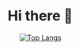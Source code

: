 <h1 align="center"> Hi there 👋 </h1>

<!--
**imenelydiaker/imenelydiaker** is a ✨ _special_ ✨ repository because its `README.md` (this file) appears on your GitHub profile.

Here are some ideas to get you started:

- 🔭 I’m currently working on ...
- 🌱 I’m currently learning ...
- 👯 I’m looking to collaborate on ...
- 🤔 I’m looking for help with ...
- 💬 Ask me about ...
- 📫 How to reach me: ...
- 😄 Pronouns: ...
- ⚡ Fun fact: ...
![My github stats](https://github-readme-stats.vercel.app/api?username=imenelydiaker&show_icons=true&theme=radical) &nbsp;
-->
<div align='center'>
  
  [![Top Langs](https://github-readme-stats.vercel.app/api/top-langs/?username=imenelydiaker&layout=compact&theme=radical)](https://github.com/imenelydiaker/github-readme-stats)
  
</div>
